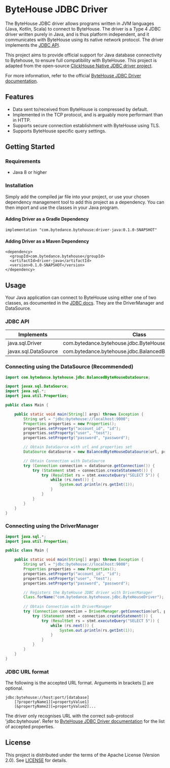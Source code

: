
# ByteHouse JDBC Driver

The ByteHouse JDBC driver allows programs written in JVM languages (Java, Kotlin, Scala) to connect to ByteHouse.
The driver is a Type 4 JDBC driver written purely in Java, and is thus platform independent, and it communicates 
with ByteHouse using its native network protocol. The driver implements the 
<a href="https://docs.oracle.com/javase/8/docs/api/java/sql/package-summary.html">JDBC API</a>.

This project aims to provide official support for Java database connectivity to Bytehouse, to ensure full compatibility
with ByteHouse. This project is adapted from the open-source
<a href="https://github.com/housepower/ClickHouse-Native-JDBC">ClickHouse Native JDBC driver project</a>.

For more information, refer to the official 
<a href="https://bytedance.feishu.cn/wiki/wikcns7hYkiy8nqxxwN2X6LXfFh">ByteHouse JDBC Driver documentation</a>.

## Features

- Data sent to/received from ByteHouse is compressed by default.
- Implemented in the TCP protocol, and is arguably more performant than in HTTP.
- Supports secure connection establishment with ByteHouse using TLS.
- Supports ByteHouse specific query settings.

## Getting Started

### Requirements
- Java 8 or higher

### Installation
Simply add the compiled jar file into your project, or use your chosen dependency 
management tool to add this project as a dependency. You can then import and use the classes
in your Java program.

#### Adding Driver as a Gradle Dependency
```
implementation "com.bytedance.bytehouse:driver-java:0.1.0-SNAPSHOT"
```

#### Adding Driver as a Maven Dependency
```
<dependency>
  <groupId>com.bytedance.bytehouse</groupId>
  <artifactId>driver-java</artifactId>
  <version>0.1.0-SNAPSHOT</version>
</dependency>
```

## Usage

Your Java application can connect to ByteHouse using either one of two classes, as documented in the 
<a href="https://docs.oracle.com/javase/tutorial/jdbc/basics/connecting.html">JDBC docs</a>.
They are the DriverManager and DataSource.

### JDBC API
Implements           | Class
---                  | ---
java.sql.Driver      | com.bytedance.bytehouse.jdbc.ByteHouseDriver
javax.sql.DataSource | com.bytedance.bytehouse.jdbc.BalancedByteHouseDataSource 

### Connecting using the DataSource (Recommended)
```java
import com.bytedance.bytehouse.jdbc.BalancedByteHouseDataSource;

import javax.sql.DataSource;
import java.sql.*;
import java.util.Properties;

public class Main {

    public static void main(String[] args) throws Exception {
        String url = "jdbc:bytehouse://localhost:9000";
        Properties properties = new Properties();
        properties.setProperty("account_id", "id");
        properties.setProperty("user", "test");
        properties.setProperty("password", "password");

        // Obtain DataSource with url and properties set
        DataSource dataSource = new BalancedByteHouseDataSource(url, properties);

        // Obtain Connection with DataSource
        try (Connection connection = dataSource.getConnection()) {
            try (Statement stmt = connection.createStatement()) {
                try (ResultSet rs = stmt.executeQuery("SELECT 5")) {
                    while (rs.next()) {
                        System.out.println(rs.getInt(1));
                    }
                }
            }
        }
    }
}
```

### Connecting using the DriverManager
```java
import java.sql.*;
import java.util.Properties;

public class Main {

    public static void main(String[] args) throws Exception {
        String url = "jdbc:bytehouse://localhost:9000";
        Properties properties = new Properties();
        properties.setProperty("account_id", "id");
        properties.setProperty("user", "test");
        properties.setProperty("password", "password");

        // Registers the ByteHouse JDBC driver with DriverManager
        Class.forName("com.bytedance.bytehouse.jdbc.ByteHouseDriver");
        
        // Obtain Connection with DriverManager
        try (Connection connection = DriverManager.getConnection(url, properties)) {
            try (Statement stmt = connection.createStatement()) {
                try (ResultSet rs = stmt.executeQuery("SELECT 5")) {
                    while (rs.next()) {
                        System.out.println(rs.getInt(1));
                    }
                }
            }
        }
    }
}
```

### JDBC URL format
The following is the accepted URL format. Arguments in brackets [] are optional.
```
jdbc:bytehouse://host:port/[database]
    [?propertyName1][=propertyValue1]
    [&propertyName2][=propertyValue2]...
```

The driver only recognises URL with the correct sub-protocol 'jdbc:bytehouse'.
Refer to <a href="https://bytedance.feishu.cn/wiki/wikcns7hYkiy8nqxxwN2X6LXfFh">ByteHouse JDBC Driver documentation</a>
for the list of accepted properties.

## License

This project is distributed under the terms of the Apache License (Version 2.0). See [LICENSE](LICENSE) for details.
